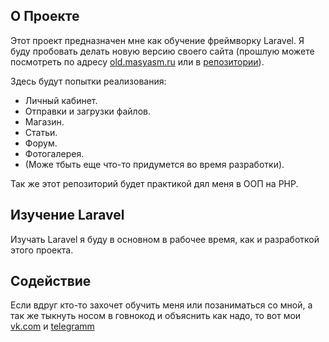 ## О Проекте

Этот проект предназначен мне как обучение фреймворку Laravel. Я буду пробовать делать новую версию своего сайта (прошлую можете посмотреть по адресу [old.masyasm.ru](https://old.masyasm.ru/) или в [репозитории](https://github.com/MasyaSmv/masyasm.ru)).

Здесь будут попытки реализования:

- Личный кабинет.
- Отправки и загрузки файлов.
- Магазин.
- Статьи.
- Форум.
- Фотогалерея.
- (Може тбыть еще что-то придумется во время разработки).

Так же этот репозиторий будет практикой дял меня в ООП на PHP.

## Изучение Laravel

Изучать Laravel я буду в основном в рабочее время, как и разработкой этого проекта.

## Содействие

Если вдруг кто-то захочет обучить меня или позаниматься со мной, а так же тыкнуть носом в говнокод и объяснить как надо, то вот мои [vk.com](https://vk.com/masyasmerd) и [telegramm](https://t.me/MasyaSm)

